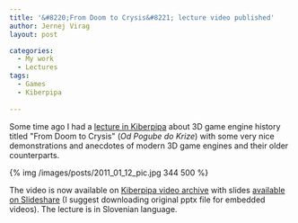 ```yaml
---
title: '&#8220;From Doom to Crysis&#8221; lecture video published'
author: Jernej Virag
layout: post

categories:
  - My work
  - Lectures
tags:
  - Games
  - Kiberpipa
  
---
```

Some time ago I had a [lecture in Kiberpipa][1] about 3D game engine history titled "From Doom to Crysis" (*Od Pogube do Krize*) with some very nice demonstrations and anecdotes of modern 3D game engines and their older counterparts.

{% img /images/posts/2011_01_12_pic.jpg 344 500 %}

The video is now available on [Kiberpipa video archive][2] with slides [available on Slideshare][3] (I suggest downloading original pptx file for embedded videos). The lecture is in Slovenian language.

 [1]: http://www.kiberpipa.org/sl/event/2010-oct-05/949/od-pogube-do-krize/
 [2]: http://video.kiberpipa.org/media/POT_Jernej_Virag-Od_pogube_do_krize/play.html
 [3]: http://www.slideshare.net/izacus/from-doom-to-crysis